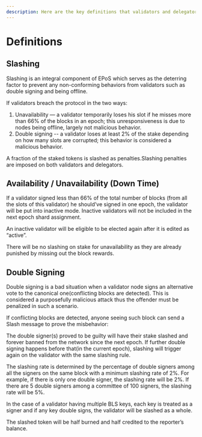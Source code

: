 ```yaml
---
description: Here are the key definitions that validators and delegators should understand.
---
```


# Definitions

## Slashing

Slashing is an integral component of EPoS which serves as the deterring factor to prevent any non-conforming behaviors from validators such as double signing and being offline. 

If validators breach the protocol in the two ways:

1. Unavailability — a validator temporarily loses his slot if he misses more than 66% of the blocks in an epoch; this unresponsiveness is due to nodes being offline, largely not malicious behavior.
2. Double signing -- a validator loses at least 2% of the stake depending on how many slots are corrupted; this behavior is considered a malicious behavior.

A fraction of the staked tokens is slashed as penalties.Slashing penalties are imposed on both validators and delegators.

## Availability / Unavailability \(Down Time\)

If a validator signed less than 66% of the total number of blocks \(from all the slots of this validator\) he should’ve signed in one epoch, the validator will be put into inactive mode. Inactive validators will not be included in the next epoch shard assignment.

An inactive validator will be eligible to be elected again after it is edited as “active”.

There will be no slashing on stake for unavailability as they are already punished by missing out the block rewards.

## Double Signing

Double signing is a bad situation when a validator node signs an alternative vote to the canonical one\(conflicting blocks are detected\). This is considered a purposefully malicious attack thus the offender must be penalized in such a scenario.

If conflicting blocks are detected, anyone seeing such block can send a Slash message to prove the misbehavior:

The double signer\(s\) proved to be guilty will have their stake slashed and forever banned from the network since the next epoch. If further double signing happens before that\(in the current epoch\), slashing will trigger again on the validator with the same slashing rule.

The slashing rate is determined by the percentage of double signers among all the signers on the same block with a minimum slashing rate of 2%. For example, if there is only one double signer, the slashing rate will be 2%. If there are 5 double signers among a committee of 100 signers, the slashing rate will be 5%.

In the case of a validator having multiple BLS keys, each key is treated as a signer and if any key double signs, the validator will be slashed as a whole.

The slashed token will be half burned and half credited to the reporter’s balance.





